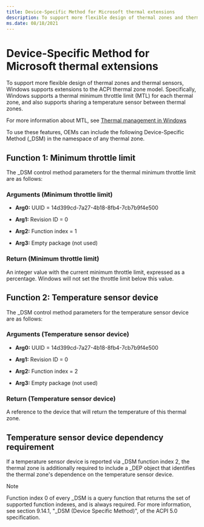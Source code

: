 ```yaml
---
title: Device-Specific Method for Microsoft thermal extensions
description: To support more flexible design of thermal zones and thermal sensors, Windows supports extensions to the ACPI thermal zone model.
ms.date: 08/18/2021
---
```


# Device-Specific Method for Microsoft thermal extensions

To support more flexible design of thermal zones and thermal sensors, Windows supports extensions to the ACPI thermal zone model. Specifically, Windows supports a thermal minimum throttle limit (MTL) for each thermal zone, and also supports sharing a temperature sensor between thermal zones.

For more information about MTL, see [Thermal management in Windows](/windows-hardware/design/device-experiences/thermal-management-in-windows)

To use these features, OEMs can include the following Device-Specific Method (_DSM) in the namespace of any thermal zone.

## Function 1: Minimum throttle limit

The _DSM control method parameters for the thermal minimum throttle limit are as follows:

### Arguments (Minimum throttle limit)

- **Arg0:** UUID = 14d399cd-7a27-4b18-8fb4-7cb7b9f4e500

- **Arg1:** Revision ID = 0

- **Arg2:** Function index = 1

- **Arg3:** Empty package (not used)

### Return (Minimum throttle limit)

An integer value with the current minimum throttle limit, expressed as a percentage. Windows will not set the throttle limit below this value.

## Function 2: Temperature sensor device

The _DSM control method parameters for the temperature sensor device are as follows:

### Arguments (Temperature sensor device)

- **Arg0:** UUID = 14d399cd-7a27-4b18-8fb4-7cb7b9f4e500

- **Arg1:** Revision ID = 0

- **Arg2:** Function index = 2

- **Arg3:** Empty package (not used)

### Return (Temperature sensor device)

A reference to the device that will return the temperature of this thermal zone.

## Temperature sensor device dependency requirement

If a temperature sensor device is reported via \_DSM function index 2, the thermal zone is additionally required to include a \_DEP object that identifies the thermal zone's dependence on the temperature sensor device.

> [!NOTE]
> Function index 0 of every \_DSM is a query function that returns the set of supported function indexes, and is always required. For more information, see section 9.14.1, "\_DSM (Device Specific Method)", of the ACPI 5.0 specification.
